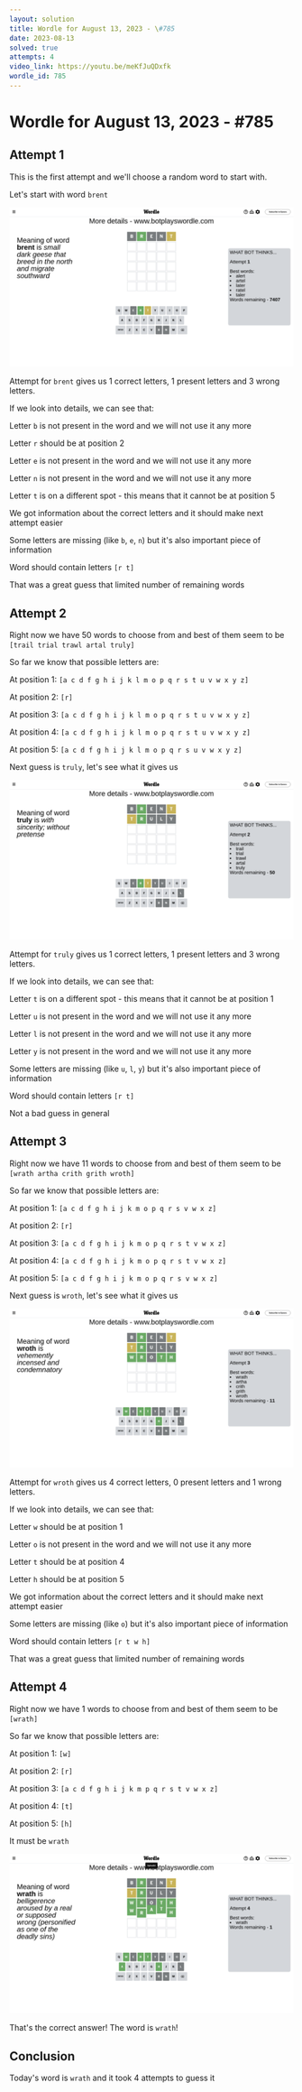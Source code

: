 ```yaml
---
layout: solution
title: Wordle for August 13, 2023 - \#785
date: 2023-08-13
solved: true
attempts: 4
video_link: https://youtu.be/meKfJuQDxfk
wordle_id: 785
---
```


# Wordle for August 13, 2023 - \#785

## Attempt 1

This is the first attempt and we'll choose a random word to start with.

Let's start with word `brent`

![Attempt 1](2023-08-13/attempt-1.png)

Attempt for `brent` gives us 1 correct letters, 1 present letters and 3 wrong letters.

If we look into details, we can see that:

Letter `b` is not present in the word and we will not use it any more

Letter `r` should be at position 2

Letter `e` is not present in the word and we will not use it any more

Letter `n` is not present in the word and we will not use it any more

Letter `t` is on a different spot - this means that it cannot be at position 5

We got information about the correct letters and it should make next attempt easier

Some letters are missing (like `b`, `e`, `n`) but it's also important piece of information

Word should contain letters `[r t]`

That was a great guess that limited number of remaining words



## Attempt 2

Right now we have 50 words to choose from and best of them seem to be `[trail trial trawl artal truly]`

So far we know that possible letters are:

At position 1: `[a c d f g h i j k l m o p q r s t u v w x y z]`

At position 2: `[r]`

At position 3: `[a c d f g h i j k l m o p q r s t u v w x y z]`

At position 4: `[a c d f g h i j k l m o p q r s t u v w x y z]`

At position 5: `[a c d f g h i j k l m o p q r s u v w x y z]`

Next guess is `truly`, let's see what it gives us

![Attempt 2](2023-08-13/attempt-2.png)

Attempt for `truly` gives us 1 correct letters, 1 present letters and 3 wrong letters.

If we look into details, we can see that:

Letter `t` is on a different spot - this means that it cannot be at position 1

Letter `u` is not present in the word and we will not use it any more

Letter `l` is not present in the word and we will not use it any more

Letter `y` is not present in the word and we will not use it any more

Some letters are missing (like `u`, `l`, `y`) but it's also important piece of information

Word should contain letters `[r t]`

Not a bad guess in general



## Attempt 3

Right now we have 11 words to choose from and best of them seem to be `[wrath artha crith grith wroth]`

So far we know that possible letters are:

At position 1: `[a c d f g h i j k m o p q r s v w x z]`

At position 2: `[r]`

At position 3: `[a c d f g h i j k m o p q r s t v w x z]`

At position 4: `[a c d f g h i j k m o p q r s t v w x z]`

At position 5: `[a c d f g h i j k m o p q r s v w x z]`

Next guess is `wroth`, let's see what it gives us

![Attempt 3](2023-08-13/attempt-3.png)

Attempt for `wroth` gives us 4 correct letters, 0 present letters and 1 wrong letters.

If we look into details, we can see that:

Letter `w` should be at position 1

Letter `o` is not present in the word and we will not use it any more

Letter `t` should be at position 4

Letter `h` should be at position 5

We got information about the correct letters and it should make next attempt easier

Some letters are missing (like `o`) but it's also important piece of information

Word should contain letters `[r t w h]`

That was a great guess that limited number of remaining words



## Attempt 4

Right now we have 1 words to choose from and best of them seem to be `[wrath]`

So far we know that possible letters are:

At position 1: `[w]`

At position 2: `[r]`

At position 3: `[a c d f g h i j k m p q r s t v w x z]`

At position 4: `[t]`

At position 5: `[h]`

It must be `wrath`

![Attempt 4](2023-08-13/attempt-4.png)

That's the correct answer! The word is `wrath`!

## Conclusion

Today's word is `wrath` and it took 4 attempts to guess it

